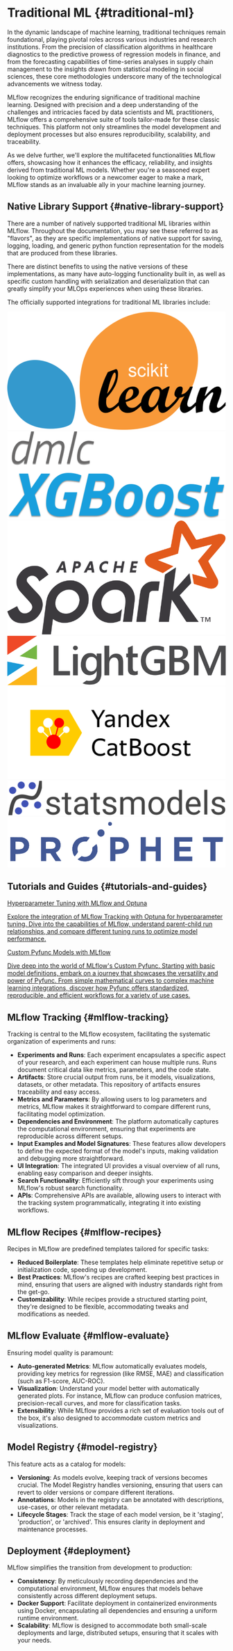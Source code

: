 # Traditional ML {#traditional-ml}

In the dynamic landscape of machine learning, traditional techniques
remain foundational, playing pivotal roles across various industries and
research institutions. From the precision of classification algorithms
in healthcare diagnostics to the predictive prowess of regression models
in finance, and from the forecasting capabilities of time-series
analyses in supply chain management to the insights drawn from
statistical modeling in social sciences, these core methodologies
underscore many of the technological advancements we witness today.

MLflow recognizes the enduring significance of traditional machine
learning. Designed with precision and a deep understanding of the
challenges and intricacies faced by data scientists and ML
practitioners, MLflow offers a comprehensive suite of tools tailor-made
for these classic techniques. This platform not only streamlines the
model development and deployment processes but also ensures
reproducibility, scalability, and traceability.

As we delve further, we'll explore the multifaceted functionalities
MLflow offers, showcasing how it enhances the efficacy, reliability, and
insights derived from traditional ML models. Whether you're a seasoned
expert looking to optimize workflows or a newcomer eager to make a mark,
MLflow stands as an invaluable ally in your machine learning journey.

## Native Library Support {#native-library-support}

There are a number of natively supported traditional ML libraries within
MLflow. Throughout the documentation, you may see these referred to as
"flavors", as they are specific implementations of native support for
saving, logging, loading, and generic python function representation for
the models that are produced from these libraries.

There are distinct benefits to using the native versions of these
implementations, as many have auto-logging functionality built in, as
well as specific custom handling with serialization and deserialization
that can greatly simplify your MLOps experiences when using these
libraries.

The officially supported integrations for traditional ML libraries
include:

<section>
    <div class="logo-grid">
        <a href="../models.html#scikit-learn-sklearn">
            <div class="logo-card">
                <img src="../../static/images/logos/scikit-learn-logo.svg" alt="scikit learn"/>
            </div>
        </a>
        <a href="../models.html#xgboost-xgboost">
            <div class="logo-card">
                <img src="../../static/images/logos/xgboost-logo.svg" alt="XGBoost Logo"/>
            </div>
        </a>
        <a href="../models.html#spark-mllib-spark">
            <div class="logo-card">
                <img src="../../static/images/logos/spark-logo.svg" alt="Spark Logo"/>
            </div>
        </a>
        <a href="../models.html#lightgbm-lightgbm">
            <div class="logo-card">
                <img src="../../static/images/logos/lightgbm-logo.png" alt="LightGBM Logo"/>
            </div>
        </a>
        <a href="../models.html#catboost-catboost">
            <div class="logo-card">
                <img src="../../static/images/logos/catboost-logo.png" alt="CatBoost Logo"/>
            </div>
        </a>
        <a href="../models.html#statsmodels-statsmodels">
            <div class="logo-card">
                <img src="../../static/images/logos/statsmodels-logo.svg" alt="Statsmodels Logo"/>
            </div>
        </a>
        <a href="../models.html#prophet-prophet">
            <div class="logo-card">
                <img src="../../static/images/logos/prophet-logo.png" alt="Prophet Logo"/>
            </div>
        </a>
    </div>
</section>

## Tutorials and Guides {#tutorials-and-guides}

<section>
    <article class="simple-grid">
        <div class="simple-card">
            <a href="hyperparameter-tuning-with-child-runs/index.html">
                <div class="header">
                    Hyperparameter Tuning with MLflow and Optuna
                </div>
                <p>
                    Explore the integration of MLflow Tracking with Optuna for hyperparameter tuning. Dive into the capabilities of MLflow, 
                    understand parent-child run relationships, and compare different tuning runs to optimize model performance.
                </p>
            </a>
        </div>
        <div class="simple-card">
            <a href="creating-custom-pyfunc/index.html">
                <div class="header">
                    Custom Pyfunc Models with MLflow
                </div>
                <p>
                    Dive deep into the world of MLflow's Custom Pyfunc. Starting with basic model definitions, embark on a journey that
                    showcases the versatility and power of Pyfunc. From simple mathematical curves to complex machine learning integrations,
                    discover how Pyfunc offers standardized, reproducible, and efficient workflows for a variety of use cases.
                </p>
            </a>
        </div>
    </article>
</section>

<div class="toctree" markdown="1" maxdepth="1" hidden="">

hyperparameter-tuning-with-child-runs/index creating-custom-pyfunc/index

</div>

## MLflow Tracking {#mlflow-tracking}

Tracking is central to the MLflow ecosystem, facilitating the systematic
organization of experiments and runs:

-   **Experiments and Runs**: Each experiment encapsulates a specific
    aspect of your research, and each experiment can house multiple
    runs. Runs document critical data like metrics, parameters, and the
    code state.
-   **Artifacts**: Store crucial output from runs, be it models,
    visualizations, datasets, or other metadata. This repository of
    artifacts ensures traceability and easy access.
-   **Metrics and Parameters**: By allowing users to log parameters and
    metrics, MLflow makes it straightforward to compare different runs,
    facilitating model optimization.
-   **Dependencies and Environment**: The platform automatically
    captures the computational environment, ensuring that experiments
    are reproducible across different setups.
-   **Input Examples and Model Signatures**: These features allow
    developers to define the expected format of the model's inputs,
    making validation and debugging more straightforward.
-   **UI Integration**: The integrated UI provides a visual overview of
    all runs, enabling easy comparison and deeper insights.
-   **Search Functionality**: Efficiently sift through your experiments
    using MLflow's robust search functionality.
-   **APIs**: Comprehensive APIs are available, allowing users to
    interact with the tracking system programmatically, integrating it
    into existing workflows.

## MLflow Recipes {#mlflow-recipes}

Recipes in MLflow are predefined templates tailored for specific tasks:

-   **Reduced Boilerplate**: These templates help eliminate repetitive
    setup or initialization code, speeding up development.
-   **Best Practices**: MLflow's recipes are crafted keeping best
    practices in mind, ensuring that users are aligned with industry
    standards right from the get-go.
-   **Customizability**: While recipes provide a structured starting
    point, they're designed to be flexible, accommodating tweaks and
    modifications as needed.

## MLflow Evaluate {#mlflow-evaluate}

Ensuring model quality is paramount:

-   **Auto-generated Metrics**: MLflow automatically evaluates models,
    providing key metrics for regression (like RMSE, MAE) and
    classification (such as F1-score, AUC-ROC).
-   **Visualization**: Understand your model better with automatically
    generated plots. For instance, MLflow can produce confusion
    matrices, precision-recall curves, and more for classification
    tasks.
-   **Extensibility**: While MLflow provides a rich set of evaluation
    tools out of the box, it's also designed to accommodate custom
    metrics and visualizations.

## Model Registry {#model-registry}

This feature acts as a catalog for models:

-   **Versioning**: As models evolve, keeping track of versions becomes
    crucial. The Model Registry handles versioning, ensuring that users
    can revert to older versions or compare different iterations.
-   **Annotations**: Models in the registry can be annotated with
    descriptions, use-cases, or other relevant metadata.
-   **Lifecycle Stages**: Track the stage of each model version, be it
    'staging', 'production', or 'archived'. This ensures clarity in
    deployment and maintenance processes.

## Deployment {#deployment}

MLflow simplifies the transition from development to production:

-   **Consistency**: By meticulously recording dependencies and the
    computational environment, MLflow ensures that models behave
    consistently across different deployment setups.
-   **Docker Support**: Facilitate deployment in containerized
    environments using Docker, encapsulating all dependencies and
    ensuring a uniform runtime environment.
-   **Scalability**: MLflow is designed to accommodate both small-scale
    deployments and large, distributed setups, ensuring that it scales
    with your needs.
